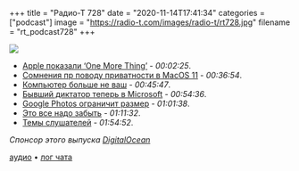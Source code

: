 +++
title = "Радио-Т 728"
date = "2020-11-14T17:41:34"
categories = ["podcast"]
image = "https://radio-t.com/images/radio-t/rt728.jpg"
filename = "rt_podcast728"
+++

![](https://radio-t.com/images/radio-t/rt728.jpg)

- [Apple показали ‘One More Thing’](https://www.theverge.com/2020/11/10/21550892/apple-arm-silicon-event-macbook-air-pro-mini-mac-big-sur-biggest-announcements) - *00:02:25*.
- [Сомнения пр поводу приватности в MacOS 11](https://9to5mac.com/2020/11/13/apple-server-outage-reveals-mac-privacy-concerns/) - *00:36:54*.
- [Компьютер больше не ваш](https://sneak.berlin/20201112/your-computer-isnt-yours/) - *00:45:47*.
- [Бывший диктатор теперь в Microsoft](https://www.techradar.com/news/creator-of-python-quits-retirement-joins-microsoft) - *00:54:36*.
- [Google Photos ограничит размер](https://www.theverge.com/2020/11/11/21560810/google-photos-unlimited-cap-free-uploads-15gb-ending) - *01:01:38*.
- [Это все надо забыть](https://dev.to/selawsky/13-things-you-should-give-up-if-you-want-to-be-a-successful-developer-pim) - *01:11:32*.
- [Темы слушателей](https://radio-t.com/p/2020/11/10/prep-728/) - *01:54:52*.

*Спонсор этого выпуска [DigitalOcean](https://www.digitalocean.com)*


[аудио](https://cdn.radio-t.com/rt_podcast728.mp3) • [лог чата](https://chat.radio-t.com/logs/radio-t-728.html)
<audio src="https://cdn.radio-t.com/rt_podcast728.mp3" preload="none"></audio>
